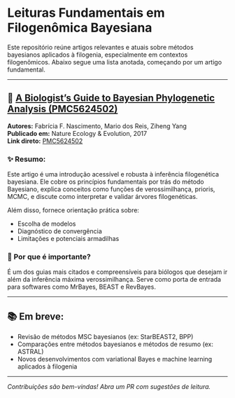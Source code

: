 
# Leituras Fundamentais em Filogenômica Bayesiana

Este repositório reúne artigos relevantes e atuais sobre métodos bayesianos aplicados à filogenia, especialmente em contextos filogenômicos. Abaixo segue uma lista anotada, começando por um artigo fundamental.

---

## 🧬 [A Biologist’s Guide to Bayesian Phylogenetic Analysis (PMC5624502)](https://pmc.ncbi.nlm.nih.gov/articles/PMC5624502/)

**Autores:** Fabrícia F. Nascimento, Mario dos Reis, Ziheng Yang  
**Publicado em:** Nature Ecology & Evolution, 2017  
**Link direto:** [PMC5624502](https://pmc.ncbi.nlm.nih.gov/articles/PMC5624502/)

### ✨ Resumo:

Este artigo é uma introdução acessível e robusta à inferência filogenética bayesiana. Ele cobre os princípios fundamentais por trás do método Bayesiano, explica conceitos como funções de verossimilhança, prioris, MCMC, e discute como interpretar e validar árvores filogenéticas.

Além disso, fornece orientação prática sobre:
- Escolha de modelos
- Diagnóstico de convergência
- Limitações e potenciais armadilhas

### 🧠 Por que é importante?

É um dos guias mais citados e compreensíveis para biólogos que desejam ir além da inferência máxima verossimilhança. Serve como porta de entrada para softwares como MrBayes, BEAST e RevBayes.

---

## 📚 Em breve:

- Revisão de métodos MSC bayesianos (ex: StarBEAST2, BPP)
- Comparações entre métodos bayesianos e métodos de resumo (ex: ASTRAL)
- Novos desenvolvimentos com variational Bayes e machine learning aplicados à filogenia

---

*Contribuições são bem-vindas! Abra um PR com sugestões de leitura.*
